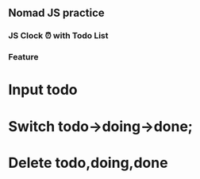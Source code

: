 ## Nomad JS practice
### JS Clock ⏰ with Todo List 
### Feature
# Input todo
# Switch todo->doing->done;
# Delete todo,doing,done
